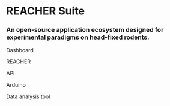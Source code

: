 # REACHER Suite
### An open-source application ecosystem designed for experimental paradigms on head-fixed rodents.

Dashboard

REACHER

API

Arduino

Data analysis tool